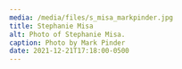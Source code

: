 ```yaml
---
media: /media/files/s_misa_markpinder.jpg
title: Stephanie Misa
alt: Photo of Stephanie Misa.
caption: Photo by Mark Pinder
date: 2021-12-21T17:18:00-0500
---
```

